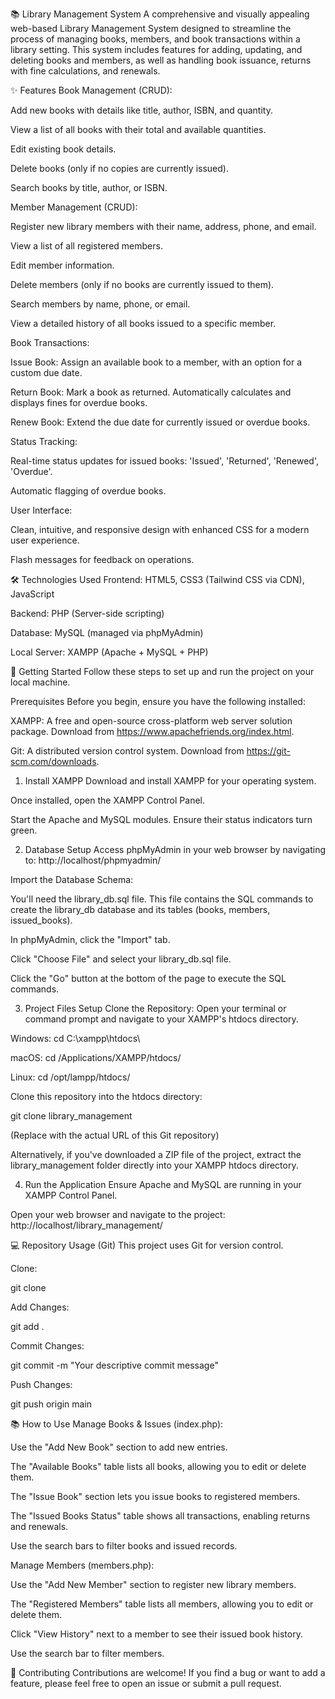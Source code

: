 📚 Library Management System
A comprehensive and visually appealing web-based Library Management System designed to streamline the process of managing books, members, and book transactions within a library setting. This system includes features for adding, updating, and deleting books and members, as well as handling book issuance, returns with fine calculations, and renewals.

✨ Features
Book Management (CRUD):

Add new books with details like title, author, ISBN, and quantity.

View a list of all books with their total and available quantities.

Edit existing book details.

Delete books (only if no copies are currently issued).

Search books by title, author, or ISBN.

Member Management (CRUD):

Register new library members with their name, address, phone, and email.

View a list of all registered members.

Edit member information.

Delete members (only if no books are currently issued to them).

Search members by name, phone, or email.

View a detailed history of all books issued to a specific member.

Book Transactions:

Issue Book: Assign an available book to a member, with an option for a custom due date.

Return Book: Mark a book as returned. Automatically calculates and displays fines for overdue books.

Renew Book: Extend the due date for currently issued or overdue books.

Status Tracking:

Real-time status updates for issued books: 'Issued', 'Returned', 'Renewed', 'Overdue'.

Automatic flagging of overdue books.

User Interface:

Clean, intuitive, and responsive design with enhanced CSS for a modern user experience.

Flash messages for feedback on operations.

🛠️ Technologies Used
Frontend: HTML5, CSS3 (Tailwind CSS via CDN), JavaScript

Backend: PHP (Server-side scripting)

Database: MySQL (managed via phpMyAdmin)

Local Server: XAMPP (Apache + MySQL + PHP)

🚀 Getting Started
Follow these steps to set up and run the project on your local machine.

Prerequisites
Before you begin, ensure you have the following installed:

XAMPP: A free and open-source cross-platform web server solution package. Download from https://www.apachefriends.org/index.html.

Git: A distributed version control system. Download from https://git-scm.com/downloads.

1. Install XAMPP
Download and install XAMPP for your operating system.

Once installed, open the XAMPP Control Panel.

Start the Apache and MySQL modules. Ensure their status indicators turn green.

2. Database Setup
Access phpMyAdmin in your web browser by navigating to: http://localhost/phpmyadmin/

Import the Database Schema:

You'll need the library_db.sql file. This file contains the SQL commands to create the library_db database and its tables (books, members, issued_books).

In phpMyAdmin, click the "Import" tab.

Click "Choose File" and select your library_db.sql file.

Click the "Go" button at the bottom of the page to execute the SQL commands.

3. Project Files Setup
Clone the Repository:
Open your terminal or command prompt and navigate to your XAMPP's htdocs directory.

Windows: cd C:\xampp\htdocs\

macOS: cd /Applications/XAMPP/htdocs/

Linux: cd /opt/lampp/htdocs/

Clone this repository into the htdocs directory:

git clone <your-repository-url> library_management

(Replace <your-repository-url> with the actual URL of this Git repository)

Alternatively, if you've downloaded a ZIP file of the project, extract the library_management folder directly into your XAMPP htdocs directory.

4. Run the Application
Ensure Apache and MySQL are running in your XAMPP Control Panel.

Open your web browser and navigate to the project:
http://localhost/library_management/

💻 Repository Usage (Git)
This project uses Git for version control.

Clone:

git clone <your-repository-url>

Add Changes:

git add .

Commit Changes:

git commit -m "Your descriptive commit message"

Push Changes:

git push origin main

📚 How to Use
Manage Books & Issues (index.php):

Use the "Add New Book" section to add new entries.

The "Available Books" table lists all books, allowing you to edit or delete them.

The "Issue Book" section lets you issue books to registered members.

The "Issued Books Status" table shows all transactions, enabling returns and renewals.

Use the search bars to filter books and issued records.

Manage Members (members.php):

Use the "Add New Member" section to register new library members.

The "Registered Members" table lists all members, allowing you to edit or delete them.

Click "View History" next to a member to see their issued book history.

Use the search bar to filter members.

🤝 Contributing
Contributions are welcome! If you find a bug or want to add a feature, please feel free to open an issue or submit a pull request.

